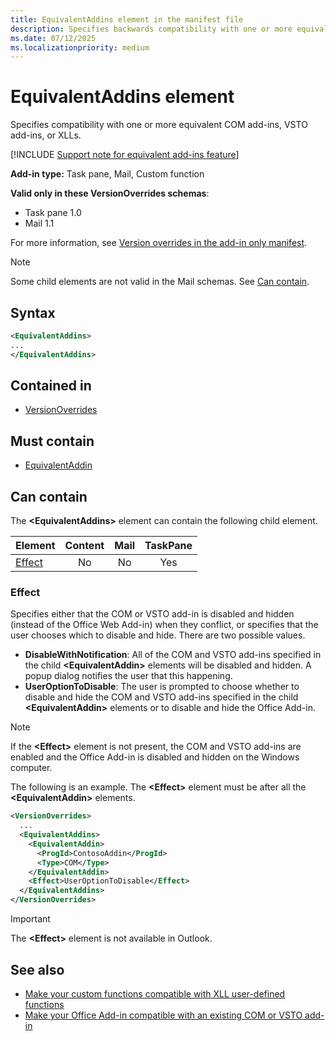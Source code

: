 ```yaml
---
title: EquivalentAddins element in the manifest file
description: Specifies backwards compatibility with one or more equivalent COM or VSTO add-ins or XLLs.
ms.date: 07/12/2025
ms.localizationpriority: medium
---
```


# EquivalentAddins element

Specifies compatibility with one or more equivalent COM add-ins, VSTO add-ins, or XLLs.

[!INCLUDE [Support note for equivalent add-ins feature](../includes/equivalent-add-in-support-note.md)]

**Add-in type:** Task pane, Mail, Custom function

**Valid only in these VersionOverrides schemas**:

- Task pane 1.0
- Mail 1.1

For more information, see [Version overrides in the add-in only manifest](/office/dev/add-ins/develop/xml-manifest-overview#version-overrides-in-the-manifest).

> [!NOTE]
> Some child elements are not valid in the Mail schemas. See [Can contain](#can-contain).

## Syntax

```XML
<EquivalentAddins>
...  
</EquivalentAddins>  
```

## Contained in

- [VersionOverrides](versionoverrides.md)

## Must contain

- [EquivalentAddin](equivalentaddin.md)

## Can contain

The **\<EquivalentAddins\>** element can contain the following child element.

|Element|Content|Mail|TaskPane|
|:-----|:-----:|:-----:|:-----:|
|[Effect](#effect)|No|No|Yes|

### Effect

Specifies either that the COM or VSTO add-in is disabled and hidden (instead of the Office Web Add-in) when they conflict, or specifies that the user chooses which to disable and hide. There are two possible values.

- **DisableWithNotification**: All of the COM and VSTO add-ins specified in the child **\<EquivalentAddin\>** elements will be disabled and hidden. A popup dialog notifies the user that this happening.
- **UserOptionToDisable**: The user is prompted to choose whether to disable and hide the COM and VSTO add-ins specified in the child **\<EquivalentAddin\>** elements or to disable and hide the Office Add-in.

> [!NOTE]
> If the **\<Effect\>** element is not present, the COM and VSTO add-ins are enabled and the Office Add-in is disabled and hidden on the Windows computer.

The following is an example. The **\<Effect\>** element must be after all the **\<EquivalentAddin\>** elements.

```xml
<VersionOverrides>
  ...
  <EquivalentAddins>
    <EquivalentAddin>
      <ProgId>ContosoAddin</ProgId>
      <Type>COM</Type>
    </EquivalentAddin>
    <Effect>UserOptionToDisable</Effect>
  </EquivalentAddins>
</VersionOverrides>
```

> [!IMPORTANT]
> The **\<Effect\>** element is not available in Outlook.

## See also

- [Make your custom functions compatible with XLL user-defined functions](/office/dev/add-ins/excel/make-custom-functions-compatible-with-xll-udf)
- [Make your Office Add-in compatible with an existing COM or VSTO add-in](/office/dev/add-ins/develop/make-office-add-in-compatible-with-existing-com-add-in)